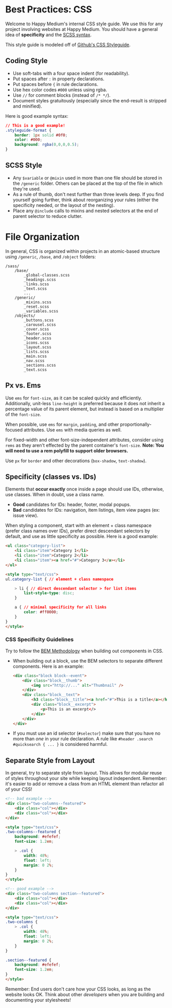 # Best Practices: CSS

Welcome to Happy Medium's internal CSS style guide. We use this for any project involving websites at Happy Medium. You should have a general idea of **specificity** and the [SCSS syntax](http://sass-lang.com/).

This style guide is modeled off of [Github's CSS Styleguide](https://github.com/styleguide/css).

## Coding Style

* Use soft-tabs with a four space indent (for readability).
* Put spaces after `:` in property declarations.
* Put spaces before `{` in rule declarations.
* Use hex color codes `#000` unless using rgba.
* Use `//` for comment blocks (instead of `/* */`).
* Document styles gratuitously (especially since the end-result is stripped and minified).

Here is good example syntax:

```css
// This is a good example!
.styleguide-format {
	border: 1px solid #0f0;
	color: #000;
	background: rgba(0,0,0,0.5);
}
```

## SCSS Style

* Any `$variable` or `@mixin` used in more than one file should be stored in the `/generic` folder. Others can be placed at the top of the file in which they're used.
* As a rule of thumb, don't nest further than three levels deep. If you find yourself going further, think about reorganizing your rules (either the specificity needed, or the layout of the nesting).
* Place any `@include` calls to mixins and nested selectors at the end of parent selector to reduce clutter.

# File Organization

In general, CSS is organized within projects in an atomic-based structure using `/generic`, `/base`, and `/object` folders:

```
/sass/
	/base/
		_global-classes.scss
		_headings.scss
		_links.scss
		_text.scss
		...
	/generic/
		_mixins.scss
		_reset.scss
		_variables.scss
	/objects/
		_buttons.scss
		_carousel.scss
		_cover.scss
		_footer.scss
		_header.scss
		_icons.scss
		_layout.scss
		_lists.scss
		_main.scss
		_nav.scss
		_sections.scss
		_text.scss
```

## Px vs. Ems

Use `ems` for `font-size`, as it can be scaled quickly and efficiently. Additionally, unit-less `line-height` is preferred because it does not inherit a percentage value of its parent element, but instead is based on a multiplier of the `font-size`.

When possible, use `ems` for `margin`, `padding`, and other proportionally-focused attributes. Use `ems` with media queries as well.

For fixed-width and other font-size-independent attributes, consider using `rems` as they aren't effected by the parent container's `font-size`. __Note: You will need to use a rem polyfill to support older browsers.__

Use `px` for `border` and other decorations (`box-shadow`, `text-shadow`).

## Specificity (classes vs. IDs)

Elements that **occur exactly** once inside a page should use IDs, otherwise, use classes. When in doubt, use a class name.

* **Good** candidates for IDs: header, footer, modal popups.
* **Bad** candidates for IDs: navigation, item listings, item view pages (ex: issue view).

When styling a component, start with an element + class namespace (prefer class names over IDs), prefer direct descendant selectors by default, and use as little specificity as possible. Here is a good example:

```html
<ul class="category-list">
	<li class="item">Category 1</li>
	<li class="item">Category 2</li>
	<li class="item"><a href="#">Category 3</a></li>
</ul>

<style type="text/css">
ul.category-list { // element + class namespace

	> li { // direct descendant selector > for list items
		list-style-type: disc;
	}

	a { // minimal specificity for all links
		color: #ff0000;
	}
}
</style>
```

### CSS Specificity Guidelines

Try to follow the [BEM Methodology](http://csswizardry.com/2013/01/mindbemding-getting-your-head-round-bem-syntax/) when building out components in CSS.

* When building out a block, use the BEM selectors to separate different components. Here is an example:

    ```html
	<div class="block block--event">
		<div class="block__thumb">
			<img src="http://..." alt="Thumbnail" />
		</div>
		<div class="block__text">
			<h3 class="block__title"><a href="#">This is a title</a></h3>
			<div class="block__excerpt">
				<p>This is an excerpt</>
			</div>
		</div>
	</div>
	```

* If you must use an id selector (`#selector`) make sure that you have no more than _one_ in your rule declaration. A rule like `#header .search #quicksearch { ... }` is considered harmful.

## Separate Style from Layout

In general, try to separate style from layout. This allows for modular reuse of styles throughout your site while keeping layout independent. Remember: it's easier to add or remove a class from an HTML element than refactor all of your CSS!

```html
<!-- bad example -->
<div class="two-columns--featured">
	<div class="col"></div>
	<div class="col"></div>
</div>

<style type="text/css">
.two-columns--featured {
	background: #efefef;
	font-size: 1.2em;

	> .col {
		width: 48%;
		float: left;
		margin: 0 2%;
	}
}
</style>

<!-- good example -->
<div class="two-columns section--featured">
	<div class="col"></div>
	<div class="col"></div>
</div>

<style type="text/css">
.two-columns {
	> .col {
		width: 48%;
		float: left;
		margin: 0 2%;
	}
}

.section--featured {
	background: #efefef;
	font-size: 1.2em;
}
</style>
```

Remember: End users don't care how your CSS looks, as long as the website looks OK. Think about other _developers_ when you are building and documenting your stylesheets!
